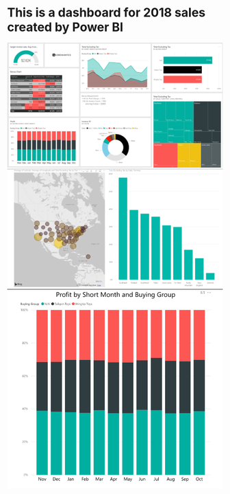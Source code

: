 # This is a dashboard for  2018 sales created by Power BI

![alt text](image1.png)
![alt text](image2.png)
![alt text](image3.png)


